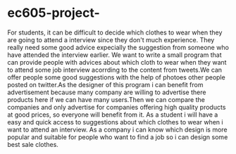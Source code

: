 # ec605-project-
For students, it can be difficult to decide which clothes to wear when they are going to attend a interview since they don't much experience. They really need some good advice expecially the suggestion from someone who have attended the interview earlier.
We want to write a small program that can provide people with advices about which cloth to wear when they want to attend some job interview acorrding to the content from tweets.We can offer people some good suggestions with the help of photoes other people posted on twitter.As the designer of this program i can benefit from advertisement because many company are willing to advertise there products here if we can have many users.Then we can compare the companies and only advertise for companies offering high quality  products at good prices, so everyone will benefit from it.
As a student i will have a easy and quick access to suggestions about which clothes to wear when i want to attend an interview.
As a company i can know which design is more popular and suitable for people who want to find a job so i can design some best sale clothes.
